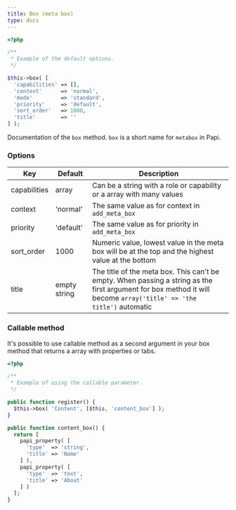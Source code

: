 ```yaml
---
title: Box (meta box)
type: docs
---
```


```php
<?php

/**
 * Example of the default options.
 */

$this->box( [
  'capabilities' => [],
  'context'      => 'normal',
  'mode'         => 'standard',
  'priority'     => 'default',
  'sort_order'   => 1000,
  'title'        => ''
] );
```

Documentation of the `box` method. `box` is a short name for `metabox` in Papi.

### Options

Key          | Default      | Description
-------------|--------------|---------------------------------------------------
capabilities | array        | Can be a string with a role or capability or a array with many values
context      | 'normal'     | The same value as for context in `add_meta_box`
priority     | 'default'    | The same value as for priority in `add_meta_box`
sort_order   | 1000         | Numeric value, lowest value in the meta box will be at the top and the highest value at the bottom
title        | empty string | The title of the meta box. This can't be empty. When passing a string as the first argument for box method it will become `array('title' => 'the title')` automatic

### Callable method

It's possible to use callable method as a second argument in your box method
that returns a array with properties or tabs.

```php
<?php

/**
 * Example of using the callable parameter.
 */

public function register() {
  $this->box( 'Content', [$this, 'content_box'] );
}

public function content_box() {
  return [
    papi_property( [
      'type'  => 'string',
      'title' => 'Name'
    ] ),
    papi_property( [
      'type'  => 'text',
      'title' => 'About'
    ] )
  ];
}
```
